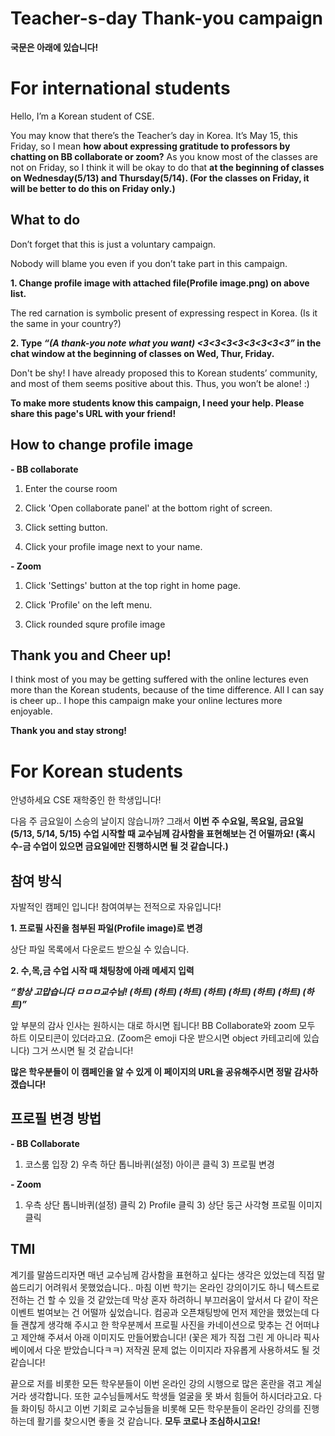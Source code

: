 # Teacher-s-day Thank-you campaign

**국문은 아래에 있습니다!**

# For international students

Hello, I’m a Korean student of CSE.

 You may know that there’s the Teacher’s day in Korea. It’s May 15, this Friday, so I mean **how about expressing gratitude to professors by chatting on BB collaborate or zoom?** As you know most of the classes are not on Friday, so I think it will be okay to do that **at the beginning of classes on Wednesday(5/13) and Thursday(5/14). (For the classes on Friday, it will be better to do this on Friday only.)**
 
## What to do

Don’t forget that this is just a voluntary campaign.

Nobody will blame you even if you don’t take part in this campaign.

**1. Change profile image with attached file(Profile image.png) on above list.**

The red carnation is symbolic present of expressing respect in Korea. (Is it the same in your country?)

**2. Type *“(A thank-you note what you want) <3<3<3<3<3<3<3<3”* in the chat window at the beginning of classes on Wed, Thur, Friday.**

Don't be shy! I have already proposed this to Korean students’ community, and most of them seems positive about this. Thus, you won’t be alone! :)

**To make more students know this campaign, I need your help. Please share this page's URL with your friend!**

## How to change profile image
**- BB collaborate**

 1) Enter the course room
 
 2) Click 'Open collaborate panel' at the bottom right of screen.
 
 3) Click setting button.
 
 4) Click your profile image next to your name.
 
**- Zoom**

1) Click 'Settings' button at the top right in home page.

2) Click 'Profile' on the left menu.

3) Click rounded squre profile image 

## Thank you and Cheer up!

I think most of you may be getting suffered with the online lectures even more than the Korean students, because of the time difference. All I can say is cheer up.. I hope this campaign make your online lectures more enjoyable.

**Thank you and stay strong!**

# For Korean students

안녕하세요 CSE 재학중인 한 학생입니다!

다음 주 금요일이 스승의 날이지 않습니까? 그래서 **이번 주 수요일, 목요일, 금요일(5/13, 5/14, 5/15) 수업 시작할 때 교수님께 감사함을 표현해보는 건 어떨까요! (혹시 수-금 수업이 있으면 금요일에만 진행하시면 될 것 같습니다.)**

## 참여 방식

자발적인 캠페인 입니다! 참여여부는 전적으로 자유입니다!

**1. 프로필 사진을 첨부된 파일(Profile image)로 변경**

상단 파일 목록에서 다운로드 받으실 수 있습니다.

**2. 수,목,금 수업 시작 때 채팅창에 아래 메세지 입력**

***“항상 고맙습니다 ㅁㅁㅁ교수님! (하트) (하트) (하트) (하트) (하트) (하트) (하트) (하트)”***

앞 부분의 감사 인사는 원하시는 대로 하시면 됩니다! BB Collaborate와 zoom 모두 하트 이모티콘이 있더라고요. (Zoom은 emoji 다운 받으시면 object 카테고리에 있습니다) 그거 쓰시면 될 것 같습니다!


**많은 학우분들이 이 캠페인을 알 수 있게 이 페이지의 URL을 공유해주시면 정말 감사하겠습니다!**

## 프로필 변경 방법

**- BB Collaborate**

1) 코스룸 입장 2) 우측 하단 톱니바퀴(설정) 아이콘 클릭 3) 프로필 변경

**- Zoom**

1) 우측 상단 톱니바퀴(설정) 클릭 2) Profile 클릭 3) 상단 둥근 사각형 프로필 이미지 클릭

## TMI
 계기를 말씀드리자면 매년 교수님께 감사함을 표현하고 싶다는 생각은 있었는데 직접 말씀드리기 어려워서 못했었습니다.. 마침 이번 학기는 온라인 강의이기도 하니 텍스트로 전하는 건 할 수 있을 것 같았는데 막상 혼자 하려하니 부끄러움이 앞서서 다 같이 작은 이벤트 벌여보는 건 어떨까 싶었습니다. 컴공과 오픈채팅방에 먼저 제안을 했었는데 다들 괜찮게 생각해 주시고 한 학우분께서 프로필 사진을 카네이션으로 맞추는 건 어떠냐고 제안해 주셔서 아래 이미지도 만들어봤습니다! (꽃은 제가 직접 그린 게 아니라 픽사베이에서 다운 받았습니다ㅋㅋ) 저작권 문제 없는 이미지라 자유롭게 사용하셔도 될 것 같습니다!

끝으로 저를 비롯한 모든 학우분들이 이번 온라인 강의 시행으로 많은 혼란을 겪고 계실 거라 생각합니다. 또한 교수님들께서도 학생들 얼굴을 못 봐서 힘들어 하시더라고요. 다들 화이팅 하시고 이번 기회로 교수님들을 비롯해 모든 학우분들이 온라인 강의를 진행하는데 활기를 찾으시면 좋을 것 같습니다. **모두 코로나 조심하시고요!**
